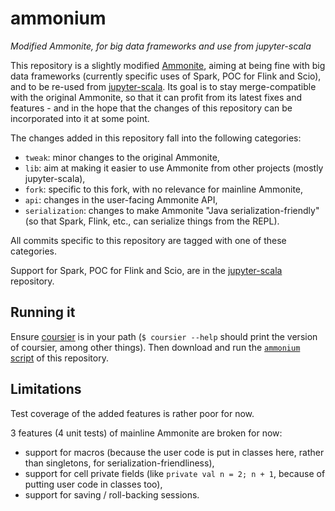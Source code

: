 # ammonium

*Modified Ammonite, for big data frameworks and use from jupyter-scala*

This repository is a slightly modified [Ammonite](https://github.com/lihaoyi/Ammonite), aiming at being fine with big data frameworks (currently specific uses of Spark, POC for Flink and Scio), and to be re-used from [jupyter-scala](https://github.com/alexarchambault/jupyter-scala). Its goal is to stay merge-compatible with the original Ammonite, so that it can profit from its latest fixes and features - and in the hope that the changes of this repository can be incorporated into it at some point.

The changes added in this repository fall into the following categories:
- `tweak`: minor changes to the original Ammonite,
- `lib`: aim at making it easier to use Ammonite from other projects (mostly jupyter-scala),
- `fork`: specific to this fork, with no relevance for mainline Ammonite,
- `api`: changes in the user-facing Ammonite API,
- `serialization`: changes to make Ammonite "Java serialization-friendly" (so that Spark, Flink, etc., can serialize things from the REPL).

All commits specific to this repository are tagged with one of these categories.

Support for Spark, POC for Flink and Scio, are in the [jupyter-scala](https://github.com/alexarchambault/jupyter-scala) repository.

## Running it

Ensure [coursier](https://github.com/alexarchambault/coursier) is in your path (`$ coursier --help` should print the version of coursier, among other things). Then download and run the [`ammonium` script](https://github.com/alexarchambault/ammonium/blob/master/ammonium) of this repository.

## Limitations

Test coverage of the added features is rather poor for now.

3 features (4 unit tests) of mainline Ammonite are broken for now:
- support for macros (because the user code is put in classes here, rather than singletons, for serialization-friendliness),
- support for cell private fields (like `private val n = 2; n + 1`, because of putting user code in classes too),
- support for saving / roll-backing sessions.
